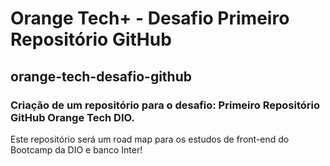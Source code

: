 # Orange Tech+ - Desafio Primeiro Repositório GitHub

## orange-tech-desafio-github

### Criação de um repositório para o desafio: Primeiro Repositório GitHub Orange Tech DIO.

Este repositório será um road map para os estudos de front-end do Bootcamp da DIO e banco Inter!
